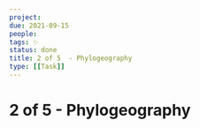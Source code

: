 ```yaml
---
project:
due: 2021-09-15
people:
tags: ✨ 
status: done
title: 2 of 5  - Phylogeography
type: [[Task]]
---
```


# 2 of 5  - Phylogeography